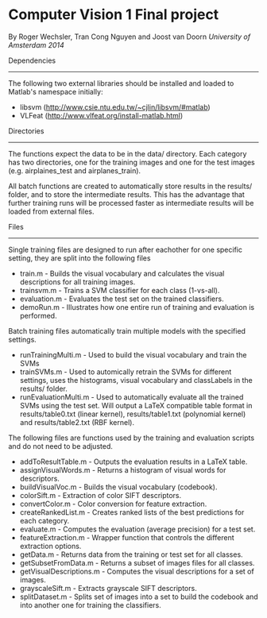 # Computer Vision 1 Final project
By Roger Wechsler, Tran Cong Nguyen and Joost van Doorn
*University of Amsterdam 2014*

Dependencies
************

The following two external libraries should be installed and loaded to Matlab's namespace initially:
- libsvm (http://www.csie.ntu.edu.tw/~cjlin/libsvm/#matlab)
- VLFeat (http://www.vlfeat.org/install-matlab.html)

Directories
***********

The functions expect the data to be in the data/ directory. Each category has two directories, one for the training images and one for the test images (e.g. airplaines_test and airplanes_train).

All batch functions are created to automatically store results in the results/ folder, and to store the intermediate results.
This has the advantage that further training runs will be processed faster as intermediate results will be loaded from external files.

Files
*****

Single training files are designed to run after eachother for one specific setting, they are split into the following files
* train.m - Builds the visual vocabulary and calculates the visual descriptions for all training images.
* trainsvm.m - Trains a SVM classifier for each class (1-vs-all).
* evaluation.m - Evaluates the test set on the trained classifiers.
* demoRun.m - Illustrates how one entire run of training and evaluation is performed.

Batch training files automatically train multiple models with the specified settings.
* runTrainingMulti.m - Used to build the visual vocabulary and train the SVMs
* trainSVMs.m - Used to automically retrain the SVMs for different settings, uses the histograms, visual vocabulary and classLabels in the results/ folder.
* runEvaluationMulti.m - Used to automatically evaluate all the trained SVMs using the test set. Will output a LaTeX compatible table format in results/table0.txt (linear kernel), results/table1.txt (polynomial kernel) and results/table2.txt (RBF kernel).

The following files are functions used by the training and evaluation scripts and do not need to be adjusted.
* addToResultTable.m - Outputs the evaluation results in a LaTeX table.
* assignVisualWords.m - Returns a histogram of visual words for descriptors.
* buildVisualVoc.m - Builds the visual vocabulary (codebook).
* colorSift.m - Extraction of color SIFT descriptors.
* convertColor.m - Color conversion for feature extraction.
* createRankedList.m - Creates ranked lists of the best predictions for each category.
* evaluate.m - Computes the evaluation (average precision) for a test set.
* featureExtraction.m - Wrapper function that controls the different extraction options.
* getData.m - Returns data from the training or test set for all classes.
* getSubsetFromData.m - Returns a subset of images files for all classes.
* getVisualDescriptions.m - Computes the visual descriptions for a set of images.
* grayscaleSift.m - Extracts grayscale SIFT descriptors.
* splitDataset.m - Splits set of images into a set to build the codebook and into another one for training the classifiers.


